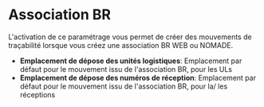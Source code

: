 # Association BR

L'activation de ce paramétrage vous permet de créer des mouvements de traçabilité lorsque vous créez une association BR WEB ou NOMADE.

* **Emplacement de dépose des unités logistiques**: Emplacement par défaut pour le mouvement issu de l'association BR, pour les ULs
* **Emplacement de dépose des numéros de réception**: Emplacement par défaut pour le mouvement issu de l'association BR, pour la/ les réceptions

<figure><img src="../../.gitbook/assets/Capture d’écran 2025-08-14 à 15.58.53.png" alt=""><figcaption></figcaption></figure>
